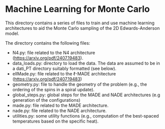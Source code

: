 # Machine Learning for Monte Carlo

This directory contains a series of files to train and use machine learning architectures to aid the Monte Carlo sampling of the 2D Edwards-Anderson model.

The directory contains the following files:
- N4.py: file related to the N4 architecture (https://arxiv.org/pdf/2407.19483).
- data_loads.py: directory to load the data. The data are assumed to be in a dati_PT directory suitably formatted (see below).
- ellMade.py: file related to the $\ell$-MADE architecture (https://arxiv.org/pdf/2407.19483)
- geometry.py: file to handle the geometry of the problem (e.g., the ordering of the spins in a spiral update).
- global_steps.py: global steps for the MADE and NADE architectures (e.g generation of the configurations)
- made.py: file related to the MADE architecture.
- nade.py: file related to the NADE architecture.
- utilities.py: some utility functions (e.g., computation of the best-spaced temperatures based on the specific heat).

